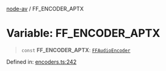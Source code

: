 [node-av](../globals.md) / FF\_ENCODER\_APTX

# Variable: FF\_ENCODER\_APTX

> `const` **FF\_ENCODER\_APTX**: [`FFAudioEncoder`](../type-aliases/FFAudioEncoder.md)

Defined in: [encoders.ts:242](https://github.com/seydx/av/blob/f8631fc881b394300b1479f511d55cf1c370a87f/src/constants/encoders.ts#L242)
